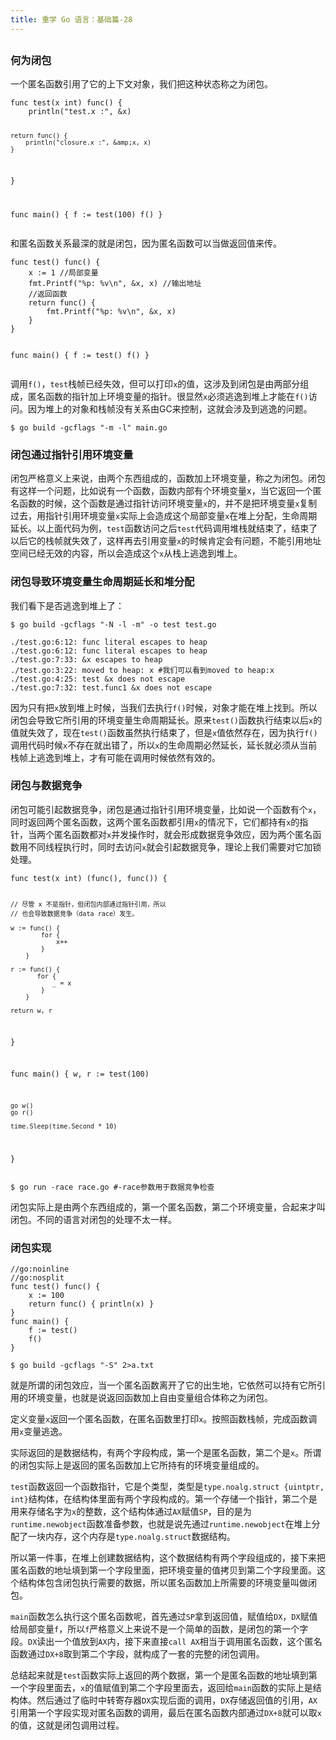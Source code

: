 ```yaml
---
title: 重学 Go 语言：基础篇-28
---
```

<article id="topicContainer" class="column_content"><h2 class="topic_title"></h2><div><h3 id="">何为闭包</h3>
<p>一个匿名函数引用了它的上下文对象，我们把这种状态称之为闭包。</p>
<pre><code class="go language-go">func test(x int) func() {
    println("test.x :", &amp;x)

    return func() {
        println("closure.x :", &amp;x, x)
    }
}

func main() {
    f := test(100)
    f()
}
</code></pre>
<p>和匿名函数关系最深的就是闭包，因为匿名函数可以当做返回值来传。</p>
<pre><code class="go language-go">func test() func() {
    x := 1 //局部变量
    fmt.Printf("%p: %v\n", &amp;x, x) //输出地址
    //返回函数
    return func() {
        fmt.Printf("%p: %v\n", &amp;x, x)
    }
}

func main() {
    f := test()
    f()
}
</code></pre>
<p>调用<code>f()</code>，<code>test</code>栈帧已经失效，但可以打印<code>x</code>的值，这涉及到闭包是由两部分组成，匿名函数的指针加上环境变量的指针。很显然<code>x</code>必须逃逸到堆上才能在<code>f()</code>访问。因为堆上的对象和栈帧没有关系由GC来控制，这就会涉及到逃逸的问题。</p>
<pre><code class="bash language-bash">$ go build -gcflags "-m -l" main.go
</code></pre>
<h3 id="-1">闭包通过指针引用环境变量</h3>
<p>闭包严格意义上来说，由两个东西组成的，函数加上环境变量，称之为闭包。闭包有这样一个问题，比如说有一个函数，函数内部有个环境变量x，当它返回一个匿名函数的时候，这个函数是通过指针访问环境变量<code>x</code>的，并不是把环境变量<code>x</code>复制过去，用指针引用环境变量<code>x</code>实际上会造成这个局部变量<code>x</code>在堆上分配，生命周期延长。以上面代码为例，<code>test</code>函数访问之后<code>test</code>代码调用堆栈就结束了，结束了以后它的栈帧就失效了，这样再去引用变量<code>x</code>的时候肯定会有问题，不能引用地址空间已经无效的内容，所以会造成这个<code>x</code>从栈上逃逸到堆上。</p>
<h3 id="-2">闭包导致环境变量生命周期延长和堆分配</h3>
<p>我们看下是否逃逸到堆上了：</p>
<pre><code class="bash language-bash">$ go build -gcflags "-N -l -m" -o test test.go
</code></pre>
<pre><code class="bash language-bash">./test.go:6:12: func literal escapes to heap
./test.go:6:12: func literal escapes to heap
./test.go:7:33: &amp;x escapes to heap
./test.go:3:22: moved to heap: x #我们可以看到moved to heap:x
./test.go:4:25: test &amp;x does not escape
./test.go:7:32: test.func1 &amp;x does not escape
</code></pre>
<p>因为只有把<code>x</code>放到堆上时候，当我们去执行<code>f()</code>时候，对象才能在堆上找到。所以闭包会导致它所引用的环境变量生命周期延长。原来<code>test()</code>函数执行结束以后<code>x</code>的值就失效了，现在<code>test()</code>函数虽然执行结束了，但是<code>x</code>值依然存在，因为执行<code>f()</code>调用代码时候<code>x</code>不存在就出错了，所以<code>x</code>的生命周期必然延长，延长就必须从当前栈帧上逃逸到堆上，才有可能在调用时候依然有效的。</p>
<h3 id="-3">闭包与数据竞争</h3>
<p>闭包可能引起数据竞争，闭包是通过指针引用环境变量，比如说一个函数有个<code>x</code>，同时返回两个匿名函数，这两个匿名函数都引用<code>x</code>的情况下，它们都持有<code>x</code>的指针，当两个匿名函数都对<code>x</code>并发操作时，就会形成数据竞争效应，因为两个匿名函数用不同线程执行时，同时去访问<code>x</code>就会引起数据竞争，理论上我们需要对它加锁处理。</p>
<pre><code class="go language-go">func test(x int) (func(), func()) {

    // 尽管 x 不是指针，但闭包内部通过指针引用，所以
    // 也会导致数据竞争（data race）发生。

    w := func() {
            for {
                x++
            }
        }

    r := func() {
           for {
               _ = x
            }
        }

    return w, r
}

func main() {
    w, r := test(100)

    go w()
    go r()

    time.Sleep(time.Second * 10)
}
</code></pre>
<pre><code class="bash language-bash">$ go run -race race.go #-race参数用于数据竞争检查
</code></pre>
<p>闭包实际上是由两个东西组成的，第一个匿名函数，第二个环境变量，合起来才叫闭包。不同的语言对闭包的处理不太一样。</p>
<h3 id="-4">闭包实现</h3>
<pre><code class="go language-go">//go:noinline
//go:nosplit
func test() func() {
    x := 100
    return func() { println(x) }
}
func main() {
    f := test()
    f()
}
</code></pre>
<pre><code>$ go build -gcflags "-S" 2&gt;a.txt
</code></pre>
<p>就是所谓的闭包效应，当一个匿名函数离开了它的出生地，它依然可以持有它所引用的环境变量，也就是说返回函数加上自由变量组合体称之为闭包。</p>
<p>定义变量<code>x</code>返回一个匿名函数，在匿名函数里打印<code>x</code>。按照函数栈帧，完成函数调用<code>x</code>变量逃逸。</p>
<p>实际返回的是数据结构，有两个字段构成，第一个是匿名函数，第二个是<code>x</code>。所谓的闭包实际上是返回的匿名函数加上它所持有的环境变量组成的。</p>
<p><code>test</code>函数返回一个函数指针，它是个类型，类型是<code>type.noalg.struct {uintptr, int}</code>结构体，在结构体里面有两个字段构成的。第一个存储一个指针，第二个是用来存储名字为<code>x</code>的整数，这个结构体通过<code>AX</code>赋值<code>SP</code>，目的是为<code>runtime.newobject</code>函数准备参数，也就是说先通过<code>runtime.newobject</code>在堆上分配了一块内存，这个内存是<code>type.noalg.struct</code>数据结构。</p>
<p>所以第一件事，在堆上创建数据结构，这个数据结构有两个字段组成的，接下来把匿名函数的地址填到第一个字段里面，把环境变量的值拷贝到第二个字段里面。这个结构体包含闭包执行需要的数据，所以匿名函数加上所需要的环境变量叫做闭包。</p>
<p><code>main</code>函数怎么执行这个匿名函数呢，首先通过<code>SP</code>拿到返回值，赋值给<code>DX</code>，<code>DX</code>赋值给局部变量<code>f</code>，所以<code>f</code>严格意义上来说不是一个简单的函数，是闭包的第一个字段。<code>DX</code>读出一个值放到<code>AX</code>内，接下来直接<code>call AX</code>相当于调用匿名函数，这个匿名函数通过<code>DX+8</code>取到第二个字段，就构成了一套的完整的闭包调用。</p>
<p>总结起来就是<code>test</code>函数实际上返回的两个数据，第一个是匿名函数的地址填到第一个字段里面去，<code>x</code>的值赋值到第二个字段里面去，返回给<code>main</code>函数的实际上是结构体。然后通过了临时中转寄存器<code>DX</code>实现后面的调用，<code>DX</code>存储返回值的引用，<code>AX</code>引用第一个字段实现对匿名函数的调用，最后在匿名函数内部通过<code>DX+8</code>就可以取<code>x</code>的值，这就是闭包调用过程。</p></div></article>